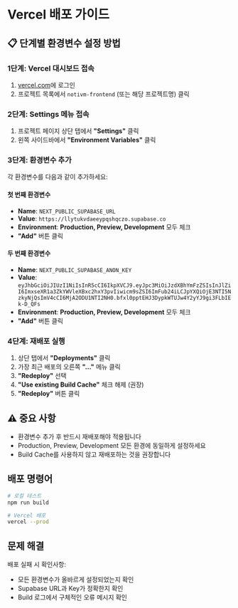# Vercel 배포 가이드

## 📋 단계별 환경변수 설정 방법

### 1단계: Vercel 대시보드 접속
1. [vercel.com](https://vercel.com)에 로그인
2. 프로젝트 목록에서 `notivm-frontend` (또는 해당 프로젝트명) 클릭

### 2단계: Settings 메뉴 접속
1. 프로젝트 페이지 상단 탭에서 **"Settings"** 클릭
2. 왼쪽 사이드바에서 **"Environment Variables"** 클릭

### 3단계: 환경변수 추가
각 환경변수를 다음과 같이 추가하세요:

#### 첫 번째 환경변수
- **Name**: `NEXT_PUBLIC_SUPABASE_URL`
- **Value**: `https://llytukvdaeeypqshqczo.supabase.co`
- **Environment**: **Production, Preview, Development** 모두 체크
- **"Add"** 버튼 클릭

#### 두 번째 환경변수
- **Name**: `NEXT_PUBLIC_SUPABASE_ANON_KEY`
- **Value**: `eyJhbGciOiJIUzI1NiIsInR5cCI6IkpXVCJ9.eyJpc3MiOiJzdXBhYmFzZSIsInJlZiI6ImxseXR1a3ZkYWVleXBxc2hxY3pvIiwicm9sZSI6ImFub24iLCJpYXQiOjE3NTI5NzkyNjQsImV4cCI6MjA2ODU1NTI2NH0.bfxl0pptEHJ3DypkWTUJw4Y2yYJ9gi3FLbIEk-D_QFs`
- **Environment**: **Production, Preview, Development** 모두 체크
- **"Add"** 버튼 클릭

### 4단계: 재배포 실행
1. 상단 탭에서 **"Deployments"** 클릭
2. 가장 최근 배포의 오른쪽 **"..."** 메뉴 클릭
3. **"Redeploy"** 선택
4. **"Use existing Build Cache"** 체크 해제 (권장)
5. **"Redeploy"** 버튼 클릭

## ⚠️ 중요 사항
- 환경변수 추가 후 반드시 재배포해야 적용됩니다
- Production, Preview, Development 모든 환경에 동일하게 설정하세요
- Build Cache를 사용하지 않고 재배포하는 것을 권장합니다

## 배포 명령어

```bash
# 로컬 테스트
npm run build

# Vercel 배포
vercel --prod
```

## 문제 해결

배포 실패 시 확인사항:
- 모든 환경변수가 올바르게 설정되었는지 확인
- Supabase URL과 Key가 정확한지 확인
- Build 로그에서 구체적인 오류 메시지 확인